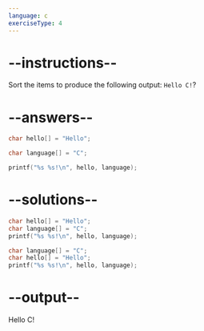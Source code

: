 ```yaml
---
language: c
exerciseType: 4
---
```


# --instructions--

Sort the items to produce the following output: `Hello C!`?

# --answers--

```c
char hello[] = "Hello";
```

```c
char language[] = "C";
```

```c
printf("%s %s!\n", hello, language);
```

# --solutions--

```c
char hello[] = "Hello";
char language[] = "C";
printf("%s %s!\n", hello, language);
```

```c
char language[] = "C";
char hello[] = "Hello";
printf("%s %s!\n", hello, language);
```

# --output--

Hello C!
